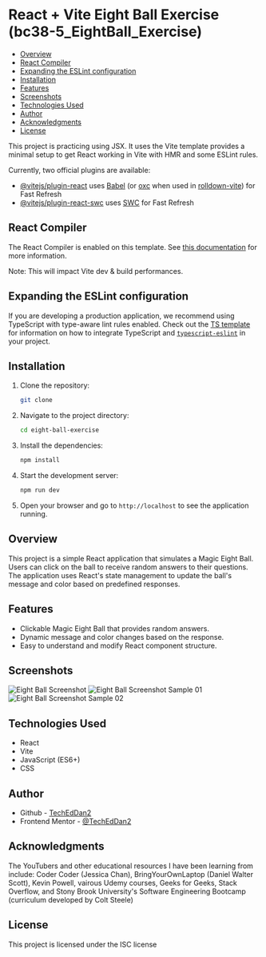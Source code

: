 # React + Vite Eight Ball Exercise (bc38-5_EightBall_Exercise)

- [Overview](#overview)
- [React Compiler](#react-compiler)
- [Expanding the ESLint configuration](#expanding-the-eslint-configuration)
- [Installation](#installation)
- [Features](#features)
- [Screenshots](#screenshots)
- [Technologies Used](#technologies-used)
- [Author](#author)
- [Acknowledgments](#acknowledgments)
- [License](#license)

This project is practicing using JSX. It uses the Vite template provides a minimal setup to get React working in Vite with HMR and some ESLint rules.

Currently, two official plugins are available:

- [@vitejs/plugin-react](https://github.com/vitejs/vite-plugin-react/blob/main/packages/plugin-react) uses [Babel](https://babeljs.io/) (or [oxc](https://oxc.rs) when used in [rolldown-vite](https://vite.dev/guide/rolldown)) for Fast Refresh
- [@vitejs/plugin-react-swc](https://github.com/vitejs/vite-plugin-react/blob/main/packages/plugin-react-swc) uses [SWC](https://swc.rs/) for Fast Refresh

## React Compiler

The React Compiler is enabled on this template. See [this documentation](https://react.dev/learn/react-compiler) for more information.

Note: This will impact Vite dev & build performances.

## Expanding the ESLint configuration

If you are developing a production application, we recommend using TypeScript with type-aware lint rules enabled. Check out the [TS template](https://github.com/vitejs/vite/tree/main/packages/create-vite/template-react-ts) for information on how to integrate TypeScript and [`typescript-eslint`](https://typescript-eslint.io) in your project.

## Installation
1. Clone the repository:

   ```bash
   git clone
    ```
2. Navigate to the project directory:
    ```bash
    cd eight-ball-exercise
    ``` 
3. Install the dependencies:
    ```bash
    npm install
    ```
4. Start the development server:
    ```bash
    npm run dev
    ``` 
5. Open your browser and go to `http://localhost` to see the application running.

## Overview
This project is a simple React application that simulates a Magic Eight Ball. Users can click on the ball to receive random answers to their questions. The application uses React's state management to update the ball's message and color based on predefined responses.

## Features
- Clickable Magic Eight Ball that provides random answers.
- Dynamic message and color changes based on the response.
- Easy to understand and modify React component structure.

## Screenshots
![Eight Ball Screenshot](../public/Screenshot-start.png)
![Eight Ball Screenshot Sample 01](../public/Screenshot-green.png)
![Eight Ball Screenshot Sample 02](../public/Screenshot-yellow.png)


## Technologies Used
- React
- Vite
- JavaScript (ES6+)
- CSS

## Author
- Github - [TechEdDan2](https://github.com/TechEdDan2)
- Frontend Mentor - [@TechEdDan2](https://www.frontendmentor.io/profile/TechEdDan2)

## Acknowledgments
The YouTubers and other educational resources I have been learning from include: Coder Coder (Jessica Chan), BringYourOwnLaptop (Daniel Walter Scott), Kevin Powell, vairous Udemy courses, Geeks for Geeks, Stack Overflow, and Stony Brook University's Software Engineering Bootcamp (curriculum developed by Colt Steele) 

## License
This project is licensed under the ISC license
